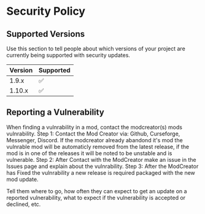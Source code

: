# Security Policy

## Supported Versions

Use this section to tell people about which versions of your project are
currently being supported with security updates.

| Version | Supported          |
| ------- | ------------------ |
| 1.9.x   | :white_check_mark: |
| 1.10.x   | :white_check_mark: |


## Reporting a Vulnerability

When finding a vulnrability in a mod, contact the modcreator(s) mods vulnrability.
Step 1: Contact the Mod Creator via: Github, Curseforge, Messenger, Discord.
  If the modcreator already abandond it's mod the vulnrable mod will be automaticly
  removed from the latest release, if the mod is in one of the releases it will be
  noted to be unstable and is vulnerable.
Step 2: After Contact with the ModCreator make an issue in the Issues page and explain about the vulnrability.
Step 3: After the ModCreator has Fixed the vulnrability a new release is required packaged with the new mod update.

Tell them where to go, how often they can expect to get an update on a
reported vulnerability, what to expect if the vulnerability is accepted or
declined, etc.
